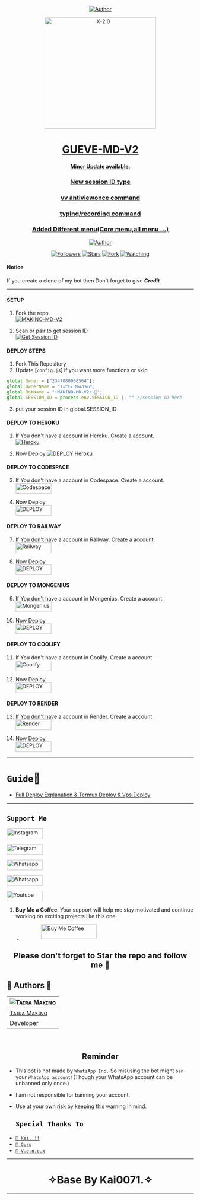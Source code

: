 <p align="center">
<a href="https://github.com/anonphoenix007"><img title="Author" src="https://img.shields.io/badge/Author_Of-MAKINO_V2-black"></a>

<p align="center">  
  <a href="https://t.me/Tha_Healer">
    <img alt="X-2.0" height="300" src="https://files.catbox.moe/30tvt4.jpg">
    <h1 align="center">GUEVE-MD-V2</h1>
    <h4 align="center">Minor Update available.</h4>
    <h3 align="center">New session ID type</h3>
    <h3 align="center">vv antiviewonce command</h3>
    <h3 align="center">typing/recording command</h3>
       <h3 align="center">Added Different menu(Core menu,all menu ...)</h3>
  </a>
</p>
<p align="center">
<a href="https://github.com/anonphoenix007"><img title="Author" src="https://img.shields.io/badge/Makino-MDv2-black?style=for-the-badge&logo=twitter"></a>
<p/>
<p align="center">
<a href="https://github.com/anonphoenix007?tab=followers"><img title="Followers" src="https://img.shields.io/github/followers/anonphoenix007?label=Followers&style=social"></a>
<a href="https://github.com/anonphoenix007/MAKINO-MD-V2/stargazers/"><img title="Stars" src="https://img.shields.io/github/stars/anonphoenix007/MAKINO-MD-V2?&style=social"></a>
<a href="https://github.com/anonphoenix007/MAKINO-MD-V2/network/members"><img title="Fork" src="https://img.shields.io/github/forks/anonphoenix007/MAKINO-MD-V2?style=social"></a>
<a href="https://github.com/anonphoenix007/MAKINO-MD-V2/watchers"><img title="Watching" src="https://img.shields.io/github/watchers/anonphoenix007/MAKINO-MD-V2?label=Watching&style=social"></a>
</p>

#### Notice
If you create a clone of my bot then Don't forget to give ***Credit*** 

***

#### SETUP

1. Fork the repo
    <br>
<a href="https://github.com/anonphoenix007/MAKINO-MD-V2/fork"><img title="MAKINO-MD-V2" src="https://img.shields.io/badge/FORK_MAKINO-MD_V2-h?color=black&style=for-the-badge&logo=stackshare"></a>

2. Scan or pair to get session ID
    <br>
<a href='https://gueve-md-bffe4f98e3cc.herokuapp.com/' target="_blank"><img alt='Get Session ID' src='https://img.shields.io/badge/Get-Session_ID-100000?style=for-the-badge&logo=scan&logoColor=white&labelColor=black&color=blue'/></a>

#### DEPLOY STEPS

1. Fork This Repository 
2. Update [`config.js`] if you want more functions or skip
```js
global.Owner = ["2347080968564"]; 
global.OwnerName = "Tᴀɪʀᴀ Mᴀᴋɪɴᴏ";
global.BotName = "♱MAKINO-MD-V2♱♡⃤";
global.SESSION_ID = process.env.SESSION_ID || "" //session ID here
```
3.  put your session ID in global.SESSION_ID
#### DEPLOY TO HEROKU 

1. If You don't have a account in Heroku. Create a account.
    <br>
<a href='https://signup.heroku.com/' target="_blank"><img alt='Heroku' src='https://img.shields.io/badge/-Create-black?style=for-the-badge&logo=heroku&logoColor=white'/></a>

2. Now Deploy
    <a href='https://dashboard.heroku.com/new?template=https://github.com/Anonphoenix007/MAKINO-MD-V2' target="_blank"><img alt='DEPLOY Heroku' src='https://img.shields.io/badge/-Deploy-black?style=for-the-badge&logo=heroku&logoColor=white'/></a>


#### DEPLOY TO CODESPACE

3. If You don't have a account in Codespace. Create a account.
    <br>
<a href='https://github.com/login?return_to=https%3A%2F%2Fgithub.com%2Fcodespaces' target="_blank"><img alt='Codespaces' src='https://img.shields.io/badge/CREATE-h?color=black&style=for-the-badge&logo=visualstudiocode' width="96.35" height="28"/></a></p>

4. Now Deploy
    <br>
<a href='https://github.com/codespaces/new' target="_blank"><img alt='DEPLOY' src='https://img.shields.io/badge/DEPLOY -h?color=black&style=for-the-badge&logo=visualstudiocode' width="96.35" height="28"/></a></p>


#### DEPLOY TO RAILWAY

7. If You don't have a account in Railway. Create a account.
    <br>
<a href='https://railway.app/login' target="_blank"><img alt='Railway' src='https://img.shields.io/badge/CREATE-h?color=black&style=for-the-badge&logo=railway' width="96.35" height="28"/></a></p>

8. Now Deploy
    <br>
<a href='https://railway.app/new' target="_blank"><img alt='DEPLOY' src='https://img.shields.io/badge/DEPLOY -h?color=black&style=for-the-badge&logo=railway' width="96.35" height="28"/></a></p>

#### DEPLOY TO MONGENIUS

9. If You don't have a account in Mongenius. Create a account.
    <br>
<a href='https://app.mogenius.com/user/registration' target="_blank"><img alt='Mongenius' src='https://img.shields.io/badge/CREATE-h?color=black&style=for-the-badge&logo=genius' width="96.35" height="28"/></a></p>

10. Now Deploy
    <br>
<a href='https://app.mogenius.com/new' target="_blank"><img alt='DEPLOY' src='https://img.shields.io/badge/DEPLOY -h?color=black&style=for-the-badge&logo=genius' width="96.35" height="28"/></a></p>

#### DEPLOY TO COOLIFY

11. If You don't have a account in Coolify. Create a account.
    <br>
<a href='https://app.coolify.io/register' target="_blank"><img alt='Coolify' src='https://img.shields.io/badge/CREATE-h?color=black&style=for-the-badge&logo=C' width="96.35" height="28"/></a></p>

12. Now Deploy
    <br>
<a href='https://coolify.io/' target="_blank"><img alt='DEPLOY' src='https://img.shields.io/badge/DEPLOY -h?color=black&style=for-the-badge&logo=C' width="96.35" height="28"/></a></p>

#### DEPLOY TO RENDER

13. If You don't have a account in Render. Create a account.
    <br>
<a href='https://dashboard.render.com/register' target="_blank"><img alt='Render' src='https://img.shields.io/badge/CREATE-h?color=black&style=for-the-badge&logo=render' width="96.35" height="28"/></a></p>

14. Now Deploy
    <br>
<a href='https://dashboard.render.com/select-repo?type=web' target="_blank"><img alt='DEPLOY' src='https://img.shields.io/badge/DEPLOY -h?color=black&style=for-the-badge&logo=render' width="96.35" height="28"/></a></p>

---
# `Guide`📕

- [Full Deploy Explanation & Termux Deploy & Vps Deploy](https://github.com/anonphoenix007/MAKINO-MD-V2/blob/main/guide.md)
---

## ```Support Me```
<a href='https://www.instagram.com/anonphoenix007' target="_blank"><img alt='Instagram' src='https://img.shields.io/badge/CONTACT-h?color=black&style=for-the-badge&logo=instagram' width="96.35" height="28"/></a></p>
<a href='https://t.me/Tha_Healer' target="_blank"><img alt='Telegram' src='https://img.shields.io/badge/CONTACT-h?color=black&style=for-the-badge&logo=Telegram' width="96.35" height="28"/></a></p>
<a href='https://chat.whatsapp.com/EKdfDFDoi5C3ck88OmbJyk' target="_blank"><img alt='Whatsapp' src='https://img.shields.io/badge/OFFICIAL-GC-h?color=black&style=for-the-badge&logo=whatsapp' width="96.35" height="28"/></a></p>
<a href='https://whatsapp.com/channel/0029Vag5l2ALSmbi14YryJ2r' target="_blank"><img alt='Whatsapp' src='https://img.shields.io/badge/OFFICIAL-Channel-h?color=black&style=for-the-badge&logo=whatsapp' width="96.35" height="28"/></a></p>
<a href='https://www.youtube.com' target="_blank"><img alt='Youtube' src='https://img.shields.io/badge/SUBSCRIBE-h?color=black&style=for-the-badge&logo=youtube' width="96.35" height="28"/></a></p>
</p>

1. **Buy Me a Coffee**: Your support will help me stay motivated and continue working on exciting projects like this one.

&nbsp;&nbsp;&nbsp;&nbsp;&nbsp;&nbsp;&nbsp;<a href="https://www.buymeacoffee.com">
  <img src="https://telegra.ph/file/9fd9e372ed366eca3adb3.jpg" alt="Buy Me Coffee" height="40" width="150" style="margin-left: 60px;">
</a>

<h2 align="center"> Please don't forget to Star the repo and follow me 🌟
</h2>


 
 ## 🎯 Authors 🎯
  <div align="center">
  
| [![Tᴀɪʀᴀ Mᴀᴋɪɴᴏ](https://github.com/anonphoenix007.png?size=150)](https://github.com/anonphoenix007) |
|----|
| [  Tᴀɪʀᴀ Mᴀᴋɪɴᴏ ](https://github.com/anonphoenix007) |
|  Developer |

  </div>
  
   
  </br> 

<h2 align="center">  Reminder
</h2>
   
- This bot is not made by `WhatsApp Inc.` So misusing the bot might `ban` your `WhatsApp account!`(Though your WhatsApp account can be unbanned only once.)
- I am not responsible for banning your account.
- Use at your own risk by keeping this warning in mind.
 
  
  
   ## `Special Thanks To`

* [`📕 Kai..!!`](https://github.com/Kai0071)
* [`📕 Guru`](https://github.com/Guru322)
* [`📕 V.e.n.o.x`](https://github.com/V-E-N-O-X )
---------


<h1 align="center">
</h1>

</p>
<h1 align="center"> ✧Base By Kai0071.✧
</h1>

---

  

